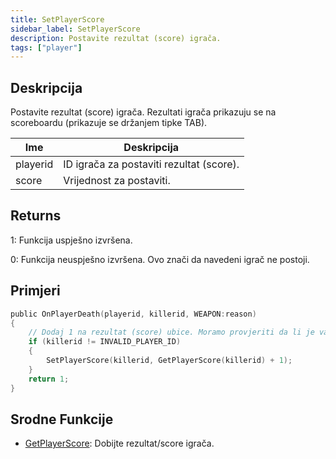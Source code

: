 ```yaml
---
title: SetPlayerScore
sidebar_label: SetPlayerScore
description: Postavite rezultat (score) igrača.
tags: ["player"]
---
```


## Deskripcija

Postavite rezultat (score) igrača. Rezultati igrača prikazuju se na scoreboardu (prikazuje se držanjem tipke TAB).

| Ime      | Deskripcija                              |
| -------- | ---------------------------------------- |
| playerid | ID igrača za postaviti rezultat (score). |
| score    | Vrijednost za postaviti.                 |

## Returns

1: Funkcija uspješno izvršena.

0: Funkcija neuspješno izvršena. Ovo znači da navedeni igrač ne postoji.

## Primjeri

```c
public OnPlayerDeath(playerid, killerid, WEAPON:reason)
{
    // Dodaj 1 na rezultat (score) ubice. Moramo provjeriti da li je validan prvo.
    if (killerid != INVALID_PLAYER_ID)
    {
        SetPlayerScore(killerid, GetPlayerScore(killerid) + 1);
    }
    return 1;
}
```

## Srodne Funkcije

- [GetPlayerScore](GetPlayerScore): Dobijte rezultat/score igrača.
